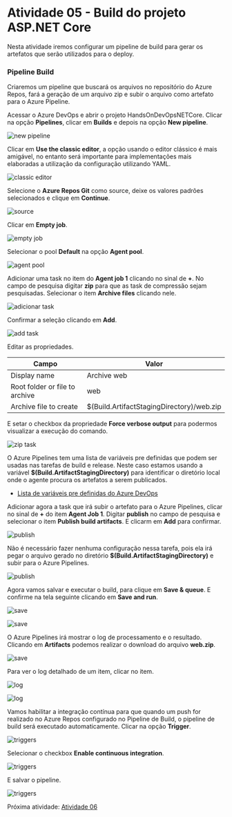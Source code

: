 # Atividade 05 - Build do projeto ASP.NET Core

Nesta atividade iremos configurar um pipeline de build para gerar os artefatos que serão utilizados para o deploy.

### Pipeline Build

Criaremos um pipeline que buscará os arquivos no repositório do Azure Repos, fará a geração de um arquivo zip e subir o arquivo como artefato para o Azure Pipeline.

Acessar o Azure DevOps e abrir o projeto HandsOnDevOpsNETCore. Clicar na opção **Pipelines**, clicar em **Builds** e depois na opção **New pipeline**.

![new pipeline](../imagens/build1.png)

Clicar em **Use the classic editor**, a opção usando o editor clássico é mais amigável, no entanto será importante para implementações mais elaboradas a utilização da configuração utilizando YAML.

![classic editor](../imagens/build2.png)

Selecione o **Azure Repos Git** como source, deixe os valores padrões selecionados e clique em **Continue**.

![source](../imagens/build3.png)

Clicar em **Empty job**.

![empty job](../imagens/build4.png)

Selecionar o pool **Default** na opção **Agent pool**.

![agent pool](../imagens/build5.png)

Adicionar uma task no item do **Agent job 1** clicando no sinal de **+**.
No campo de pesquisa digitar **zip** para que as task de compressão sejam pesquisadas.
Selecionar o item **Archive files** clicando nele.

![adicionar task](../imagens/build6.png)

Confirmar a seleção clicando em **Add**.

![add task](../imagens/build7.png)

Editar as propriedades.

| Campo | Valor | 
| --- | --- |
| Display name | Archive web |
| Root folder or file to archive | web |
| Archive file to create | $(Build.ArtifactStagingDirectory)/web.zip |

E setar o checkbox da propriedade **Force verbose output** para podermos visualizar a execução do comando.

![zip task](../imagens/build8.png)

O Azure Pipelines tem uma lista de variáveis pre definidas que podem ser usadas nas tarefas de build e release. Neste caso estamos usando a variável **$(Build.ArtifactStagingDirectory)** para identificar o diretório local onde o agente procura os artefatos a serem publicados.

- [Lista de variáveis pre definidas do Azure DevOps](https://docs.microsoft.com/en-us/azure/devops/pipelines/build/variables?view=azure-devops&viewFallbackFrom=azure-devop&tabs=yaml)

Adicionar agora a task que irá subir o artefato para o Azure Pipelines, clicar no sinal de **+** do item **Agent Job 1**.
Digitar **publish** no campo de pesquisa e selecionar o item **Publish build artifacts**. E clicarm em **Add** para confirmar.

![publish](../imagens/build9.png)

Não é necessário fazer nenhuma configuração nessa tarefa, pois ela irá pegar o arquivo gerado no diretório **$(Build.ArtifactStagingDirectory)** e subir para o Azure Pipelines.

![publish](../imagens/build10.png)

Agora vamos salvar e executar o build, para clique em **Save & queue**. E confirme na tela seguinte clicando em **Save and run**.

![save](../imagens/build11.png)

![save](../imagens/build12.png)

O Azure Pipelines irá mostrar o log de processamento e o resultado. Clicando em **Artifacts** podemos realizar o download do arquivo **web.zip**.

![save](../imagens/build13.png)

Para ver o log detalhado de um item, clicar no item.

![log](../imagens/build14.png)

![log](../imagens/build15.png)

Vamos habilitar a integração contínua para que quando um push for realizado no Azure Repos configurado no Pipeline de Build, o pipeline de build será executado automaticamente.
Clicar na opção **Trigger**.

![triggers](../imagens/build16.png)

Selecionar o checkbox **Enable continuous integration**.

![triggers](../imagens/build17.png)

E salvar o pipeline.

![triggers](../imagens/build18.png)



Próxima atividade: [Atividade 06](06-atividade.md)